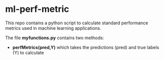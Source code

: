 # ml-perf-metric
This repo contains a python script to calculate standard performance metrics used in machine learning applications.

The file **myfunctions.py** contains two methods:
- **perfMetrics(pred,Y)** which takes the predictions (pred) and true labels (Y) to calculate 
